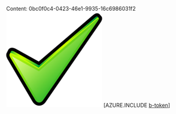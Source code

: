 Content: 0bc0f0c4-0423-46e1-9935-16c6986031f2![image](63a03781-6a48-43c2-a9aa-718a14fdf469.png)
[AZURE.INCLUDE [b-token](acbc706e-2959-4772-8331-aa94dc332461.md)]
